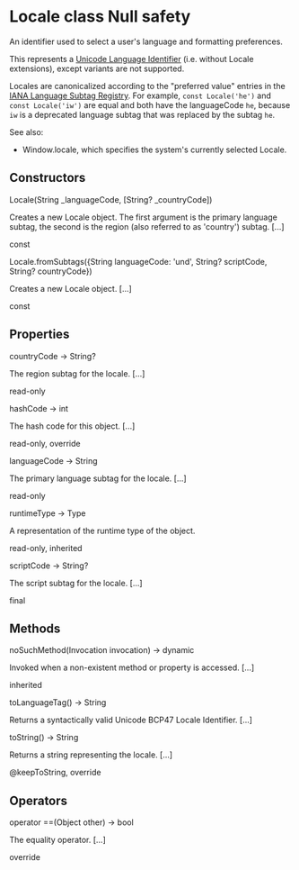 # Locale class Null safety #

An identifier used to select a user's language and formatting preferences.

This represents a [Unicode Language Identifier][] (i.e. without Locale extensions), except variants are not supported.

Locales are canonicalized according to the "preferred value" entries in the [IANA Language Subtag Registry][]. For example, `const Locale('he')` and `const Locale('iw')` are equal and both have the languageCode `he`, because `iw` is a deprecated language subtag that was replaced by the subtag `he`.

See also:

 *  Window.locale, which specifies the system's currently selected Locale.

## Constructors ##

Locale(String \_languageCode, \[String? \_countryCode\])

Creates a new Locale object. The first argument is the primary language subtag, the second is the region (also referred to as 'country') subtag. \[...\]

const

Locale.fromSubtags(\{String languageCode: 'und', String? scriptCode, String? countryCode\})

Creates a new Locale object. \[...\]

const

## Properties ##

countryCode → String?

The region subtag for the locale. \[...\]

read-only

hashCode → int

The hash code for this object. \[...\]

read-only, override

languageCode → String

The primary language subtag for the locale. \[...\]

read-only

runtimeType → Type

A representation of the runtime type of the object.

read-only, inherited

scriptCode → String?

The script subtag for the locale. \[...\]

final

## Methods ##

noSuchMethod(Invocation invocation) → dynamic

Invoked when a non-existent method or property is accessed. \[...\]

inherited

toLanguageTag() → String

Returns a syntactically valid Unicode BCP47 Locale Identifier. \[...\]

toString() → String

Returns a string representing the locale. \[...\]

@keepToString, override

## Operators ##

operator ==(Object other) → bool

The equality operator. \[...\]

override


[Unicode Language Identifier]: https://www.unicode.org/reports/tr35/#Unicode_language_identifier
[IANA Language Subtag Registry]: https://www.iana.org/assignments/language-subtag-registry/language-subtag-registry